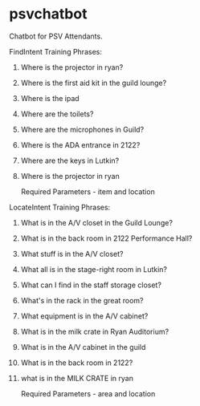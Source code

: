 # psvchatbot
Chatbot for PSV Attendants.

FindIntent Training Phrases:
1. Where is the projector in ryan?
2. Where is the first aid kit in the guild lounge?
3. Where is the ipad
4. Where are the toilets?
5. Where are the microphones in Guild?
6. Where is the ADA entrance in 2122?
7. Where are the keys in Lutkin?
8. Where is the projector in ryan

   Required Parameters - item and location

LocateIntent Training Phrases:
1. What is in the A/V closet in the Guild Lounge?
2. What is in the back room in 2122 Performance Hall?
3. What stuff is in the A/V closet?
4. What all is in the stage-right room in Lutkin?
5. What can I find in the staff storage closet?
6. What's in the rack in the great room?
7. What equipment is in the A/V cabinet?
8. What is in the milk crate in Ryan Auditorium?
9. What is in the A/V cabinet in the guild
10. What is in the back room in 2122?
11. what is in the MILK CRATE in ryan

    Required Parameters - area and location
